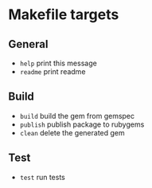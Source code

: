 # Makefile targets

## General

- `help`       print this message
- `readme`     print readme

## Build

- `build`      build the gem from gemspec
- `publish`    publish package to rubygems
- `clean`      delete the generated gem

## Test

- `test`       run tests


